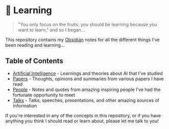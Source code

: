 # 🔭 Learning
> "You only focus on the fruits; you should be learning because you want to learn," and so I began...

This repository contains my [Obsidian](https://obsidian.md/) notes for all the different things I've been reading and learning...

## Table of Contents

- [Artificial Intelligence](https://github.com/kevinjosethomas/learning/tree/main/Artificial%20Intelligence) - Learnings and theories about AI that I've studied
- [Papers](https://github.com/kevinjosethomas/learning/tree/main/Papers) - Thoughts, opinions and summaries from various papers I have read
- [People](https://github.com/kevinjosethomas/learning/tree/main/People) - Notes and quotes from amazing inspiring people I've had the fortunate opportunity to meet
- [Talks](https://github.com/kevinjosethomas/learning/tree/main/People) - Talks, speeches, presentations, and other amazing sources of information

If you're interested in any of the concepts in this repository, or if you have anything you think I should read or learn about, please let me talk to you!
